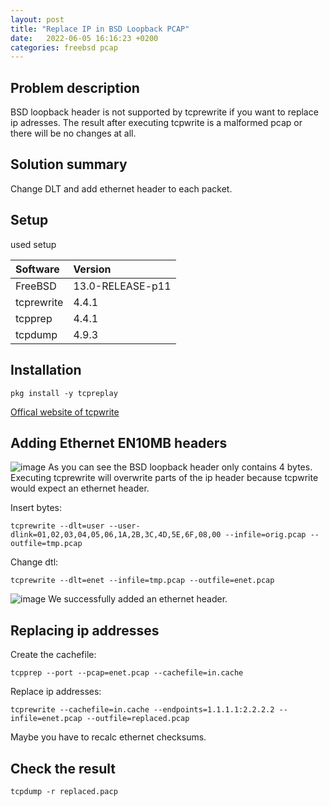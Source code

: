 ```yaml
---
layout: post
title: "Replace IP in BSD Loopback PCAP"
date:   2022-06-05 16:16:23 +0200
categories: freebsd pcap
---
```



## Problem description
BSD loopback header is not supported by tcprewrite if you want to replace ip adresses. The result after executing tcpwrite is a malformed pcap or there will be no changes at all.

## Solution summary
Change DLT and add ethernet header to each packet.


## Setup 
used setup

| Software   | Version          |
|:-----------|:-----------------|
| FreeBSD    | 13.0-RELEASE-p11 |
| tcprewrite | 4.4.1            |
| tcpprep    | 4.4.1            |
| tcpdump    | 4.9.3            | 


## Installation
```
pkg install -y tcpreplay 
```

[Offical website of tcpwrite](https://tcpreplay.appneta.com/wiki/tcprewrite)


## Adding Ethernet EN10MB headers

![image](/blog/assets/images/replace_ip_bsd_loopback_original.jpg)
As you can see the BSD loopback header only contains 4 bytes.
Executing tcprewrite will overwrite parts of the ip header because tcpwrite would expect an ethernet header. 

Insert bytes:
```
tcprewrite --dlt=user --user-dlink=01,02,03,04,05,06,1A,2B,3C,4D,5E,6F,08,00 --infile=orig.pcap --outfile=tmp.pcap
```

Change dtl:
```
tcprewrite --dlt=enet --infile=tmp.pcap --outfile=enet.pcap
```

![image](/blog/assets/images/replace_ip_bsd_loopback_enet.jpg)
We successfully added an ethernet header. 


## Replacing ip addresses 
Create the cachefile: 
```
tcpprep --port --pcap=enet.pcap --cachefile=in.cache
```

Replace ip addresses:
```
tcprewrite --cachefile=in.cache --endpoints=1.1.1.1:2.2.2.2 --infile=enet.pcap --outfile=replaced.pcap
```

Maybe you have to recalc ethernet checksums.

## Check the result
```
tcpdump -r replaced.pacp
```



